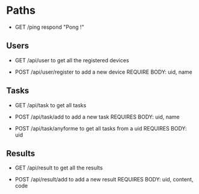 # Paths

- GET /ping respond "Pong !"

## Users

- GET /api/user to get all the registered devices

- POST /api/user/register to add a new device REQUIRE BODY: uid, name

## Tasks

- GET /api/task to get all tasks

- POST /api/task/add to add a new task REQUIRES BODY: uid, name

- POST /api/task/anyforme to get all tasks from a uid REQUIRES BODY: uid

## Results

- GET /api/result to get all the results

- POST /api/result/add to add a new result REQUIRES BODY: uid, content, code